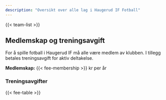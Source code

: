 ```yaml
---
description: "Oversikt over alle lag i Haugerud IF Fotball"
---
```


{{< team-list >}}

## Medlemskap og treningsavgift

For å spille fotball i Haugerud IF må alle være medlem av klubben. I tillegg betales treningsavgift for aktiv deltakelse.

**Medlemskap:** {{< fee-membership >}} kr per år

### Treningsavgifter

{{< fee-table >}}